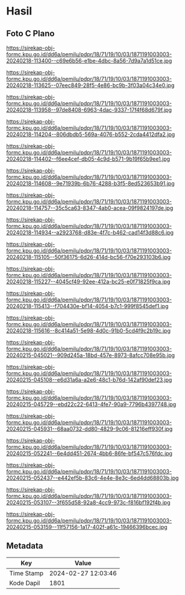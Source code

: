 # Hasil

## Foto C Plano

https://sirekap-obj-formc.kpu.go.id/dd6a/pemilu/pdpr/18/71/19/10/03/1871191003003-20240218-113400--c69e6b56-e1be-4dbc-8a56-7d9a7a1d51ce.jpg

https://sirekap-obj-formc.kpu.go.id/dd6a/pemilu/pdpr/18/71/19/10/03/1871191003003-20240218-113625--07eec849-28f5-4e86-bc9b-3f03a04c34e0.jpg

https://sirekap-obj-formc.kpu.go.id/dd6a/pemilu/pdpr/18/71/19/10/03/1871191003003-20240218-113958--97de8408-6963-4dac-9337-17f4f68d679f.jpg

https://sirekap-obj-formc.kpu.go.id/dd6a/pemilu/pdpr/18/71/19/10/03/1871191003003-20240218-114204--806dbdb5-569a-4076-b552-2cda4412dfa2.jpg

https://sirekap-obj-formc.kpu.go.id/dd6a/pemilu/pdpr/18/71/19/10/03/1871191003003-20240218-114402--f6ee4cef-db05-4c9d-b571-9b19f65b9ee1.jpg

https://sirekap-obj-formc.kpu.go.id/dd6a/pemilu/pdpr/18/71/19/10/03/1871191003003-20240218-114608--9e71939b-6b76-4288-b3f5-8ed523653b91.jpg

https://sirekap-obj-formc.kpu.go.id/dd6a/pemilu/pdpr/18/71/19/10/03/1871191003003-20240218-114757--35c5ca63-8347-4ab0-acea-09f9824197de.jpg

https://sirekap-obj-formc.kpu.go.id/dd6a/pemilu/pdpr/18/71/19/10/03/1871191003003-20240218-114934--a2923768-d83e-4f7c-b462-cad14f3d88c6.jpg

https://sirekap-obj-formc.kpu.go.id/dd6a/pemilu/pdpr/18/71/19/10/03/1871191003003-20240218-115105--50f36175-6d26-414d-bc56-f70e293103b6.jpg

https://sirekap-obj-formc.kpu.go.id/dd6a/pemilu/pdpr/18/71/19/10/03/1871191003003-20240218-115227--4045cf49-92ee-412a-bc25-e0f71825f9ca.jpg

https://sirekap-obj-formc.kpu.go.id/dd6a/pemilu/pdpr/18/71/19/10/03/1871191003003-20240218-115413--f704430e-bf14-4054-b7c1-999f8545def1.jpg

https://sirekap-obj-formc.kpu.go.id/dd6a/pemilu/pdpr/18/71/19/10/03/1871191003003-20240218-115616--8c414a51-5e98-4d0c-91b0-5cd4f9c2b19c.jpg

https://sirekap-obj-formc.kpu.go.id/dd6a/pemilu/pdpr/18/71/19/10/03/1871191003003-20240215-045021--909d245a-18bd-457e-8973-8afcc708e95b.jpg

https://sirekap-obj-formc.kpu.go.id/dd6a/pemilu/pdpr/18/71/19/10/03/1871191003003-20240215-045108--e6d31a6a-a2e6-48c1-b76d-142af90def23.jpg

https://sirekap-obj-formc.kpu.go.id/dd6a/pemilu/pdpr/18/71/19/10/03/1871191003003-20240215-045729--ebd22c22-6413-4fe7-90a9-7796b4397748.jpg

https://sirekap-obj-formc.kpu.go.id/dd6a/pemilu/pdpr/18/71/19/10/03/1871191003003-20240215-045931--68aa0732-dd80-4829-9c06-81216eff930f.jpg

https://sirekap-obj-formc.kpu.go.id/dd6a/pemilu/pdpr/18/71/19/10/03/1871191003003-20240215-052241--6e4dd451-2674-4bb6-86fe-bf547c576fdc.jpg

https://sirekap-obj-formc.kpu.go.id/dd6a/pemilu/pdpr/18/71/19/10/03/1871191003003-20240215-052437--e442ef5b-83c6-4e4e-8e3c-6ed4dd68803b.jpg

https://sirekap-obj-formc.kpu.go.id/dd6a/pemilu/pdpr/18/71/19/10/03/1871191003003-20240215-053107--3f655d58-92a8-4cc9-973c-f816bf192f4b.jpg

https://sirekap-obj-formc.kpu.go.id/dd6a/pemilu/pdpr/18/71/19/10/03/1871191003003-20240215-053159--11f57156-1a17-402f-a61c-19466396bcec.jpg


## Metadata

| Key        | Value               |
| ---------- | ------------------- |
| Time Stamp | 2024-02-27 12:03:46 |
| Kode Dapil | 1801                |



